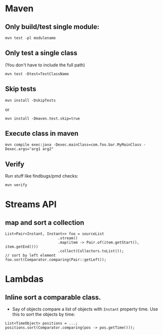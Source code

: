 # Maven

## Only build/test single module:

    mvn test -pl modulename

## Only test a single class

(You don't have to include the full path)

    mvn test -Dtest=TestClassName

## Skip tests

    mvn install -DskipTests

or

    mvn install -Dmaven.test.skip=true

## Execute class in maven

    mvn compile exec:java -Dexec.mainClass=com.foo.bar.MyMainClass -Dexec.args="arg1 arg2"
    
## Verify

Run stuff like findbugs/pmd checks:

    mvn verify

# Streams API

## map and sort a collection

```
List<Pair<Instant, Instant>> foo = sourceList
                        .stream()
                        .map(item -> Pair.of(item.getStart(), item.getEnd()))
                        .collect(Collectors.toList());
// sort by left element
foo.sort(Comparator.comparing(Pair::getLeft));
```

# Lambdas

## Inline sort a comparable class.

* Say of objects compare a list of objects with `Instant` property time. Use this to sort the objects by time:

```
List<TimeObject> positions = ...;
positions.sort(Comparator.comparing(pos -> pos.getTime()));
```

